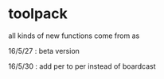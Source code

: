 # toolpack
all kinds of new functions
come from as

16/5/27 : beta version

16/5/30 : add per to per instead of boardcast
